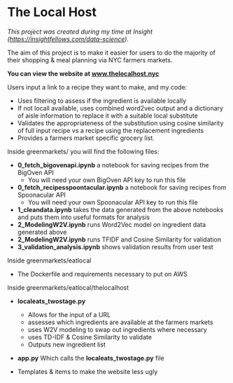 # The Local Host
*This project was created during my time at Insight (https://insightfellows.com/data-science).*

The aim of this project is to make it easier for users to do the majority of their shopping & meal planning via NYC farmers markets. 

__You can view the website at www.thelocalhost.nyc__ 

Users input a link to a recipe they want to make, and my code:
*  Uses filtering to assess if the ingredient is available locally
* If not locall available, uses combined word2vec output and a dictionary of aisle information to replace it with a suitable local substitute
* Validates the appropriateness of the substitution using cosine similarity of full input recipe vs a recipe using the replacement ingredients
* Provides a farmers market specific grocery list.


Inside greenmarkets/ you will find the following files:

* __0_fetch_bigovenapi.ipynb__ a notebook for saving recipes from the BigOven API
  * You will need your own BigOven API key to run this file
* __0_fetch_recipesspoontacular.ipynb__ a notebook for saving recipes from Spoonacular API  
  * You will need your own Spoonacular API key to run this file
* __1_cleandata.ipynb__ takes the data generated from the above notebooks and puts them into useful formats for analysis
* __2_ModelingW2V.ipynb__ runs Word2Vec model on ingredient data generated above
* __2_ModelingW2V.ipynb__ runs TFIDF and Cosine Similarity for validation 
* __3_validation_analysis.ipynb__ shows validation results from user test


Inside greenmarkets/eatlocal
* The Dockerfile and requirements necessary to put on AWS

Inside greenmarkets/eatlocal/thelocalhost
* __localeats_twostage.py__ 
  * Allows for the input of a URL
  * assesses which ingredients are available at the farmers markets
  * uses W2V modeling to swap out ingredients where necessary
  * uses TD-IDF & Cosine Similarity to validate
  * Outputs new ingredient list

* __app.py__ Which calls the __localeats_twostage.py__ file
* Templates & items to make the website less ugly
